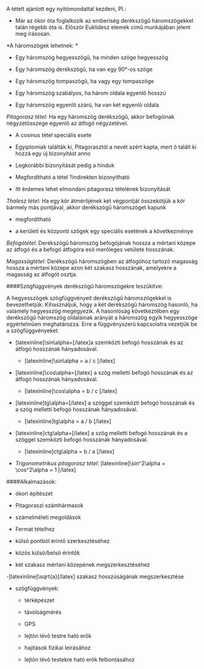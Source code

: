 A tételt ajánlott egy nyitómondattal kezdeni, Pl.:
 - Már az ókor óta foglalkozik az emberiség derékszögû háromszögekkel talán régebb óta is. Elõször Euklidesz elemek címû munkájában jelent meg írásosan.

*A háromszögek lehetnek: *

- Egy háromszög hegyesszögû, ha minden szöge hegyesszög

- Egy háromszög derékszögû, ha van egy 90°-os szöge

- Egy háromszög tompaszögû, ha vagy egy tompaszöge

- Egy háromszög szabályos, ha három oldala egyenlõ hosszú

- Egy háromszög egyenlõ szárú, ha van két egyenlõ oldala

*Pitagorasz tétel:* Ha egy háromszög derékszögû, akkor befogóinak négyzetösszege egyenlõ az átfogó négyzetével.

- A cosinus tétel speciális esete

- Egyiptomiak találták ki, Pitagorasztól a nevét azért kapta, mert õ talált ki hozzá egy új bizonyítást anno

- Legkorábbi bizonyítását pedig a hinduk

- Megfordítható a tétel ?indirekten bizonyítható

- Itt érdemes lehet elmondani pitagorasz tételének bizonyítását

*Thalesz tétel:* Ha egy kör átmérõjének két végpontját összekötjük a kör bármely más pontjával, akkor derékszögû háromszöget kapunk

- megfordítható

- a kerületi és központi szögek egy speciális esetének a következménye

*Befogótétel:* Derékszögû háromszög befogójának hossza a mértani közepe az átfogó és a befogó átfogóra esõ merõleges vetülete hosszának.

*Magasságtétel:* Derékszögû háromszögben az átfogóhoz tartozó magasság hossza a mértani közepe azon két szakasz
hosszának, amelyekre a magasság az átfogót osztja.

####Szögfüggvények derékszögû háromszögekre leszûkítve:

A hegyesszögek szögfüggvényeit derékszögû háromszögekkel is bevezethetjük. Kihasználjuk, hogy a két derékszögû háromszög hasonló, ha valamely hegyesszög megegyezik. A hasonlóság következtében egy derékszögû háromszög oldalainak arányát a háromszög egyik hegyesszöge egyértelmûen meghatározza. Erre a függvényszerû kapcsolatra vezetjük be a szögfüggvényeket.

- [latexinline]\sin\alpha=[/latex]a szemközti befogó hosszának és az átfogó hosszának hányadosával.
   + [latexinline]\sin\alpha = a / c [/latex]

- [latexinline]\cos\alpha=[/latex] a szög melletti befogó hosszának és az átfogó hosszának hányadosával.
   + [latexinline]\cos\alpha = b / c [/latex]

- [latexinline]tg\alpha=[/latex] a szöggel szemközti befogó hosszának és a szög melletti befogó hosszának hányadosával.
   + [latexinline]tg\alpha = a / b [/latex]

- [latexinline]ctg\alpha=[/latex] a szög melletti befogó hosszának és a szöggel szemközti befogó hosszának hányadosával.
   + [latexinline]ctg\alpha = b / a [/latex]

- *Trigonometrikus pitagorasz tétel:* [latexinline]\sin^2\alpha + \cos^2\alpha = 1 [/latex]

####Alkalmazások:

- ókori építészet

- Pitagoraszi számhármasok

- számelméleti megoldások

- Fermat tételhez

- külsõ pontból érintõ szerkesztéséhez

- közös külsõ/belsõ érintõk

- két szakasz mértani közepének megszerkesztéséhez

-[latexinline]\sqrt{a}[/latex] szakasz hosszúságának megszerkesztése

- szögfüggvények:

   + térképészet

   + távolságmérés

   + GPS

   + lejtõn lévõ testre ható erõk

   + hajítások fizikai leírásához

   + lejtõn lévõ testekre ható erõk felbontásához
